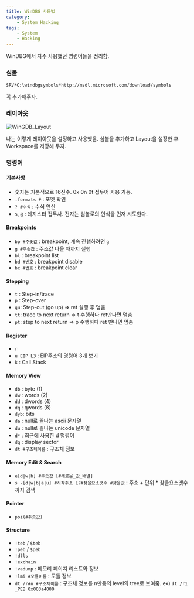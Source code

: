 ```yaml
---
title: WinDBG 사용법
category:
    - System Hacking
tags:
    - System
    - Hacking
---
```


WinDBG에서 자주 사용했던 명령어들을 정리함.

### 심볼

```
SRV*C:\windbgsymbols*http://msdl.microsoft.com/download/symbols
```
꼭 추가해주자.

### 레이아웃

![WinGDB_Layout](/assets/WinGDB_Layout_f7ne0uo4r.png)

나는 이렇게 레이아웃을 설정하고 사용했음. 심볼을 추가하고 Layout을 설정한 후 Workspace를 저장해 두자.

### 명령어

#### 기본사항
- 숫자는 기본적으로 16진수. 0x 0n 0t 접두어 사용 가능.
- `.formats #` : 포멧 확인
- `? #수식` : 수식 연산
- `$`, `@` : 레지스터 접두사. 전자는 심볼로의 인식을 먼저 시도한다.


#### Breakpoints
- `bp #주솟값` : breakpoint, 계속 진행하려면 `g`
- `g #주솟값` : 주소값 나올 때까지 실행
- `bl` : breakpoint list
- `bd #번호` : breakpoint disable
- `bc #번호` : breakpoint clear

#### Stepping
- `t` : Step-in/trace
- `p` : Step-over
- `gu`: Step-out (go up) => ret 실행 후 멈춤
- `tt`: trace to next return => t 수행하다 ret만나면 멈춤
- `pt`: step to next return => p 수행하다 ret 만나면 멈춤

#### Register
- `r`
- `u EIP L3` : EIP주소의 명령어 3개 보기
- `k` : Call Stack

#### Memory View
- `db` : byte   (1)
- `dw` : words  (2)
- `dd` : dwords (4)
- `dq` : qwords (8)
- `dyb`: bits
- `da` : null로 끝나는 ascii 문자열
- `du` : null로 끝나는 unicode 문자열
- `d*` : 최근에 사용한 d 명령어
- `dg` : display sector
- `dt #구조체이름` : 구조체 정보

#### Memory Edit & Search
- `e[d|w|b] #주솟값 [#새로운_값_배열]`
- `s -[d|w|b|a|u] #시작주소 L?#찾을요소갯수 #찾을값` : 주소 + 단위 * 찾을요소갯수 까지 검색

#### Pointer
- `poi(#주솟값)`

#### Structure
- `!teb` / `$teb`
- `!peb` / `$peb`
- `!dlls`
- `!exchain`
- `!vadump` : 메모리 페이지 리스트와 정보
- `!lmi #모듈이름` : 모듈 정보
- `dt /r#n #구조체이름` : 구조체 정보를 n만큼의 level의 tree로 보여줌. ex) `dt /r1 _PEB 0x003a4000`
